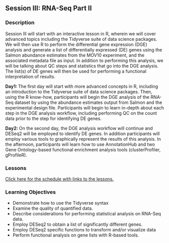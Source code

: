 
## Session III: RNA-Seq Part II

### Description

Session III will start with an interactive lesson in R, wherein we will cover advanced topics including the Tidyverse suite of data science packages. We will then use R to perform the differential gene expression (DGE) analysis and generate a list of differentially expressed (DE) genes using the Salmon abundance estimates from the MOV10 experiment, and the associated metadata file as input. In addition to performing this analysis, we will be talking about QC steps and statistics that go into the DGE analysis. The list(s) of DE genes will then be used for performing a functional interpretation of results.

**Day1:** The first day will start with more advanced concepts in R, including an introduction to the Tidyverse suite of data science packages. Then, using the R know-how, participants will begin the DGE analysis of the RNA-Seq dataset by using the abundance estimates output from Salmon and the experimental design file. Participants will begin to learn in-depth about each step in the DGE analysis workflow, including performing QC on the count data prior to the step for identifying DE genes. 

**Day2:** On the second day, the DGE analysis workflow will continue and DESeq2 will be employed to identify DE genes. In addition participants will employ various tools to graphically represent the results of this analysis. In the afternoon, participants will learn how to use AnnotationHub and two Gene Ontology-based functional enrichment analysis tools (clusterProfiler, gProfileR).   

### Lessons
[Click here for the schedule with links to the lessons.](schedule)

### Learning Objectives
* Demonstrate how to use the Tidyverse syntax
* Examine the quality of quantified data.
* Describe considerations for performing statistical analysis on RNA-Seq data.
* Employ DESeq2 to obtain a list of significantly different genes.
* Employ DESeq2 specific functions to transform and/or visualize data
* Perform functional analysis on gene lists with R-based tools.

